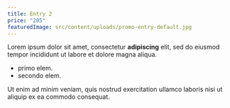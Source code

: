 ```yaml
---
title: Entry 2
price: "205"
featuredImage: src/content/uploads/promo-entry-default.jpg
---
```


Lorem ipsum dolor sit amet, consectetur **adipiscing** elit, sed do eiusmod tempor incididunt ut labore et dolore magna aliqua.

- primo elem.
- secondo elem.

Ut enim ad minim veniam, quis nostrud exercitation ullamco laboris nisi ut aliquip ex ea commodo consequat.

